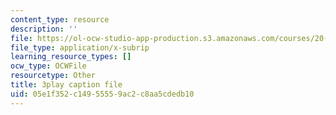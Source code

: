 ```yaml
---
content_type: resource
description: ''
file: https://ol-ocw-studio-app-production.s3.amazonaws.com/courses/20-219-becoming-the-next-bill-nye-writing-and-hosting-the-educational-show-january-iap-2015/05e1f352c14955559ac2c8aa5cdedb10_YzUx6j3Qv4I.vtt
file_type: application/x-subrip
learning_resource_types: []
ocw_type: OCWFile
resourcetype: Other
title: 3play caption file
uid: 05e1f352-c149-5555-9ac2-c8aa5cdedb10
---
```

